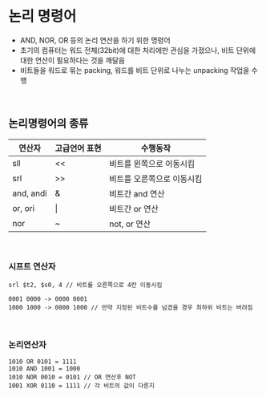 # 논리 명령어

* AND, NOR, OR 등의 논리 연산을 하기 위한 명령어
* 초기의 컴퓨터는 워드 전체(32bit)에 대한 처리에만 관심을 가졌으나, 비트 단위에 대한 연산이 필요하다는 것을 깨달음
* 비트들을 워드로 묶는 packing, 워드를 비트 단위로 나누는 unpacking 작업을 수행

&nbsp;  

## 논리명령어의 종류

| 연산자    | 고급언어 표현 | 수행동작                   |
| --------- | ------------- | -------------------------- |
| sll       | <<            | 비트를 왼쪽으로 이동시킴   |
| srl       | >>            | 비트를 오른쪽으로 이동시킴 |
| and, andi | &             | 비트간 and 연산            |
| or, ori   | \|            | 비트간 or 연산             |
| nor       | ~             | not, or 연산               |

&nbsp;  

### 시프트 연산자

```pseudocode
srl $t2, $s0, 4 // 비트를 오른쪽으로 4칸 이동시킴

0001 0000 -> 0000 0001
1000 1000 -> 0000 1000 // 만약 지정된 비트수를 넘겼을 경우 최하위 비트는 버려짐
```

&nbsp;  

### 논리연산자

```pseudocode
1010 OR 0101 = 1111
1010 AND 1001 = 1000
1010 NOR 0010 = 0101 // OR 연산후 NOT
1001 XOR 0110 = 1111 // 각 비트의 값이 다른지
```

